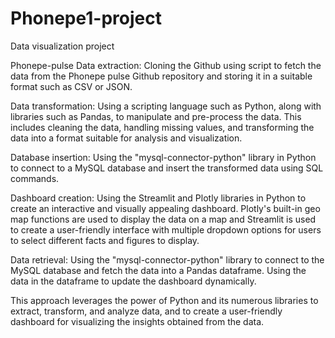 # Phonepe1-project
Data visualization project

Phonepe-pulse Data extraction: Cloning the Github using script to fetch the data from the Phonepe pulse Github repository and storing it in a suitable format such as CSV or JSON.

Data transformation: Using a scripting language such as Python, along with libraries such as Pandas, to manipulate and pre-process the data. This includes cleaning the data, handling missing values, and transforming the data into a format suitable for analysis and visualization.

Database insertion: Using the "mysql-connector-python" library in Python to connect to a MySQL database and insert the transformed data using SQL commands.

Dashboard creation: Using the Streamlit and Plotly libraries in Python to create an interactive and visually appealing dashboard. Plotly's built-in geo map functions are used to display the data on a map and Streamlit is used to create a user-friendly interface with multiple dropdown options for users to select different facts and figures to display.

Data retrieval: Using the "mysql-connector-python" library to connect to the MySQL database and fetch the data into a Pandas dataframe. Using the data in the dataframe to update the dashboard dynamically.

This approach leverages the power of Python and its numerous libraries to extract, transform, and analyze data, and to create a user-friendly dashboard for visualizing the insights obtained from the data.
